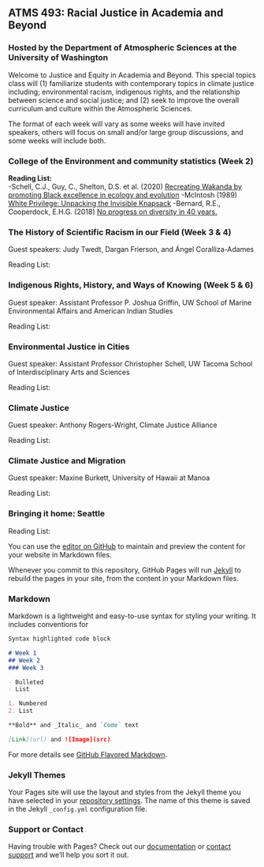 ## ATMS 493: Racial Justice in Academia and Beyond 
### Hosted by the Department of Atmospheric Sciences at the University of Washington

Welcome to Justice and Equity in Academia and Beyond.  This special topics class will (1) familiarize students with contemporary topics in climate justice including; environmental racism, indigenous rights, and the relationship between science and social justice; and (2) seek to improve the overall curriculum and culture within the Atmospheric Sciences. 
  
The format of each week will vary as some weeks will have invited speakers, others will focus on small and/or large group discussions, and some weeks will include both. 

### College of the Environment and community statistics (Week 2)
**Reading List:**  
-Schell, C.J., Guy, C., Shelton, D.S. et al. (2020) [Recreating Wakanda by promoting Black excellence in ecology and evolution](https://www.nature.com/articles/s41559-020-1266-7)
-McIntosh (1989) [White Privilege: Unpacking the Invisible Knapsack](https://psychology.umbc.edu/files/2016/10/White-Privilege_McIntosh-1989.pdf)
-Bernard, R.E., Cooperdock, E.H.G. (2018) [No progress on diversity in 40 years.](https://www.nature.com/articles/s41561-018-0116-6)

### The History of Scientific Racism in our Field (Week 3 & 4)
Guest speakers: Judy Twedt, Dargan Frierson, and Ángel Coralliza-Adames

Reading List: 

### Indigenous Rights, History, and Ways of Knowing (Week 5 & 6)
Guest speaker: Assistant Professor P. Joshua Griffin, UW School of Marine Environmental Affairs and American Indian Studies

Reading List: 

### Environmental Justice in Cities
Guest speaker: Assistant Professor Christopher Schell, UW Tacoma School of Interdisciplinary Arts and Sciences 

Reading List: 

### Climate Justice 
Guest speaker: Anthony Rogers-Wright, Climate Justice Alliance

Reading List: 

### Climate Justice and Migration 
Guest speaker: Maxine Burkett, University of Hawaii at Manoa

Reading List: 

### Bringing it home: Seattle 
Reading List: 


You can use the [editor on GitHub](https://github.com/kbren/Racial_justice_atmos_sci_UW/edit/gh-pages/index.md) to maintain and preview the content for your website in Markdown files.

Whenever you commit to this repository, GitHub Pages will run [Jekyll](https://jekyllrb.com/) to rebuild the pages in your site, from the content in your Markdown files.

### Markdown

Markdown is a lightweight and easy-to-use syntax for styling your writing. It includes conventions for

```markdown
Syntax highlighted code block

# Week 1 
## Week 2
### Week 3

- Bulleted
- List

1. Numbered
2. List

**Bold** and _Italic_ and `Code` text

[Link](url) and ![Image](src)
```

For more details see [GitHub Flavored Markdown](https://guides.github.com/features/mastering-markdown/).

### Jekyll Themes

Your Pages site will use the layout and styles from the Jekyll theme you have selected in your [repository settings](https://github.com/kbren/Racial_justice_atmos_sci_UW/settings). The name of this theme is saved in the Jekyll `_config.yml` configuration file.

### Support or Contact

Having trouble with Pages? Check out our [documentation](https://docs.github.com/categories/github-pages-basics/) or [contact support](https://github.com/contact) and we’ll help you sort it out.
